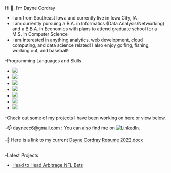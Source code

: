 Hi 👋, I’m Dayne Cordray
- I am from Southeast Iowa and currently live in Iowa City, IA
- I am currently pursuing a B.A. in Informatics (Data Analysis/Networking) and a B.B.A. in Economics with plans to attend graduate school for a M.S. in Computer Science
- I am interested in anything analytics, web development, cloud computing, and data science related! I also enjoy golfing, fishing, working out, and baseball!

-Programming Languages and Skills
  - ![](https://img.shields.io/badge/Tools-Excel-informational?style=flat&logo=<LOGO_NAME>&logoColor=white&color=2bbc8a)
  - ![](https://img.shields.io/badge/Tools-AWS-informational?style=flat&logo=<LOGO_NAME>&logoColor=white&color=2bbc8a)
  - ![](https://img.shields.io/badge/Tools-Stata-informational?style=flat&logo=<LOGO_NAME>&logoColor=white&color=2bbc8a)
  - ![](https://img.shields.io/badge/Code-Python-informational?style=flat&logo=<LOGO_NAME>&logoColor=white&color=2bbc8a)
  - ![](https://img.shields.io/badge/Code-SQL-informational?style=flat&logo=<LOGO_NAME>&logoColor=white&color=2bbc8a)
  - ![](https://img.shields.io/badge/Code-HTML-informational?style=flat&logo=<LOGO_NAME>&logoColor=white&color=2bbc8a)
  - ![](https://img.shields.io/badge/Code-JavaScript-informational?style=flat&logo=<LOGO_NAME>&logoColor=white&color=2bbc8a)

-Check out some of my projects I have been working on [here](https://github.com/daynecc6?tab=repositories) or view below.

-📫 daynecc6@gmail.com : You can also find me on [![LinkedIn][1.1]][1].


-📄 Here is a link to my current [Dayne Cordray Resume 2022.docx](https://github.com/Daynecc6/Daynecc6/files/10045543/Dayne.Cordray.Resume.2022.docx)
<!-- Icons -->
[1.2]: http://i.imgur.com/wWzX9uB.png (twitter icon without padding)
[1.1]: https://raw.githubusercontent.com/MartinHeinz/MartinHeinz/master/linkedin-3-16.png (LinkedIn icon without padding)

[1]: www.linkedin.com/in/dayne-cordray
<br/>
-Latest Projects
- [Head to Head Arbitrage NFL Bets](https://github.com/daynecc6/Head-to-Head-Arbitrage-NFL-Bets)

